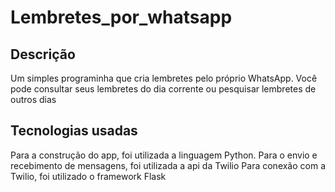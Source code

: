 # Lembretes_por_whatsapp

## Descrição

Um simples programinha que cria lembretes pelo próprio WhatsApp.
Você pode consultar seus lembretes do dia corrente ou pesquisar lembretes de outros dias

## Tecnologias usadas

Para a construção do app, foi utilizada a linguagem Python.
Para o envio e recebimento de mensagens, foi utilizada a api da Twilio
Para conexão com a Twilio, foi utilizado o framework Flask
